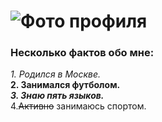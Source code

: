 # ![Фото профиля](https://img.repetit.ru/teachers/136866/photo/photo_sqr_lrg.jpg?ts=638463765319570000)

### Несколько фактов обо мне: ### 

*1. Родился в Москве.*    
**2. Занимался футболом.**\
***3. Знаю пять языков.***  
4.~~Активно~~ занимаюсь спортом.